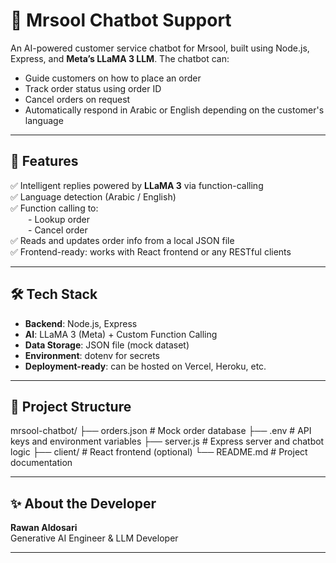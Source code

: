 # 🛵 Mrsool Chatbot Support

An AI-powered customer service chatbot for Mrsool, built using Node.js, Express, and **Meta’s LLaMA 3 LLM**. The chatbot can:

- Guide customers on how to place an order
- Track order status using order ID
- Cancel orders on request
- Automatically respond in Arabic or English depending on the customer's language

---

## 🚀 Features

✅ Intelligent replies powered by **LLaMA 3** via function-calling  
✅ Language detection (Arabic / English)  
✅ Function calling to:  
  - Lookup order  
  - Cancel order  
✅ Reads and updates order info from a local JSON file  
✅ Frontend-ready: works with React frontend or any RESTful clients  

---

## 🛠️ Tech Stack

- **Backend**: Node.js, Express  
- **AI**: LLaMA 3 (Meta) + Custom Function Calling  
- **Data Storage**: JSON file (mock dataset)  
- **Environment**: dotenv for secrets  
- **Deployment-ready**: can be hosted on Vercel, Heroku, etc.  

---

## 📁 Project Structure
mrsool-chatbot/
├── orders.json # Mock order database
├── .env # API keys and environment variables
├── server.js # Express server and chatbot logic
├── client/ # React frontend (optional)
└── README.md # Project documentation

---

## ✨ About the Developer

**Rawan Aldosari**  
Generative AI Engineer & LLM Developer

---


